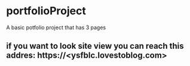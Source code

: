 # portfolioProject
A basic potfolio project that has 3 pages

## if you want to look site view you can reach this addres: https://<ysfblc.lovestoblog.com>
